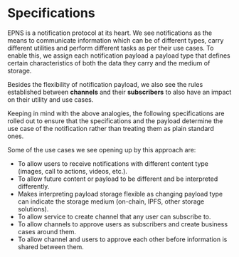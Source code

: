 # Specifications

EPNS is a notification protocol at its heart. We see notifications as the means to communicate information which can be of different types, carry different utilities and perform different tasks as per their use cases. To enable this, we assign each notification payload a payload type that defines certain characteristics of both the data they carry and the medium of storage. 

Besides the flexibility of notification payload, we also see the rules established between **channels** and their **subscribers** to also have an impact on their utility and use cases.

Keeping in mind with the above analogies, the following specifications are rolled out to ensure that the specifications and the payload determine the use case of the notification rather than treating them as plain standard ones.

Some of the use cases we see opening up by this approach are:

* To allow users to receive notifications with different content type \(images, call to actions, videos, etc.\).
* To allow future content or payload to be different and be interpreted differently.
* Makes interpreting payload storage flexible as changing payload type can indicate the storage medium \(on-chain, IPFS, other storage solutions\).
* To allow service to create channel that any user can subscribe to.
* To allow channels to approve users as subscribers and create business cases around them.
* To allow channel and users to approve each other before information is shared between them.



